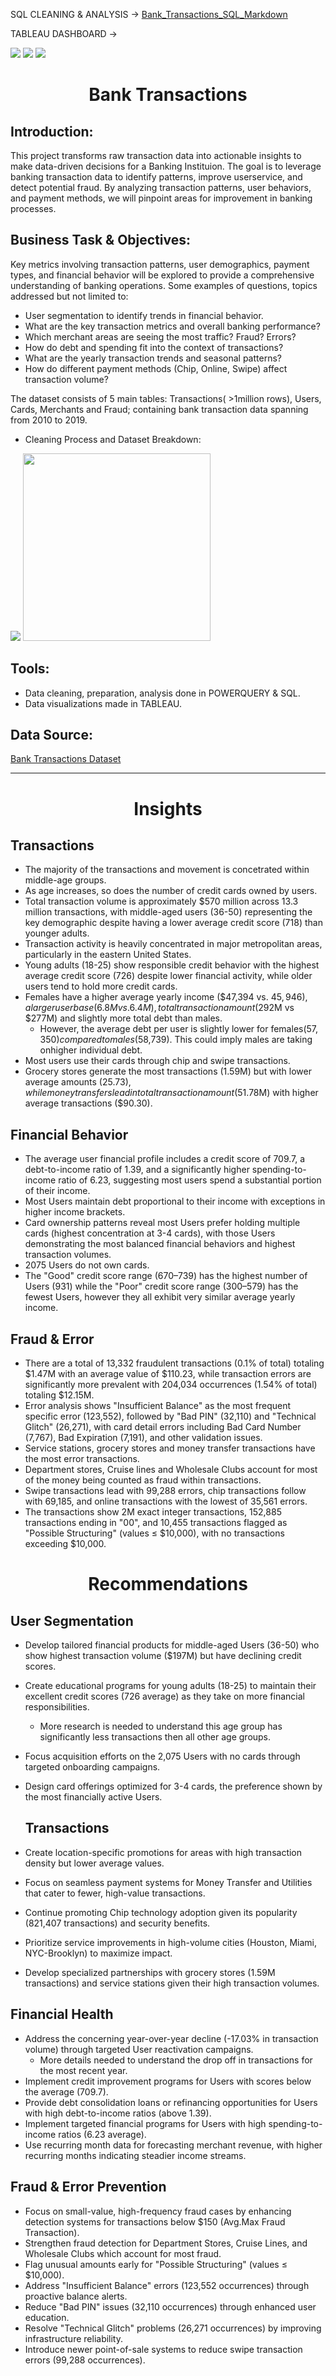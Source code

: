 SQL CLEANING & ANALYSIS -> [ Bank_Transactions_SQL_Markdown ](https://github.com/AndyeliSays/Bank-Transactions/blob/main/bank_transactions_sql_markdown.md)

TABLEAU DASHBOARD ->

<img src=https://github.com/AndyeliSays/Bank-Transactions/blob/main/assets/BankDashboard1.png>
<img src=https://github.com/AndyeliSays/Bank-Transactions/blob/main/assets/Bank_Dashboard2.png>
<img src=https://github.com/AndyeliSays/Bank-Transactions/blob/main/assets/BankDashboard3.png>

<h1 align="center">Bank Transactions </h1>

## Introduction:
  
This project transforms raw transaction data into actionable insights to make data-driven decisions for a Banking Instituion. The goal is to leverage banking transaction data to identify patterns, improve userservice, and detect potential fraud. By analyzing transaction patterns, user behaviors, and payment methods, we will pinpoint areas for improvement in banking processes.

## Business Task & Objectives: 
  
Key metrics involving transaction patterns, user demographics, payment types, and financial behavior will be explored to provide a comprehensive understanding of banking operations. Some examples of questions, topics addressed but not limited to:

- User segmentation to identify trends in financial behavior.
- What are the key transaction metrics and overall banking performance?
- Which merchant areas are seeing the most traffic? Fraud? Errors?
- How do debt and spending fit into the context of transactions?
- What are the yearly transaction trends and seasonal patterns?
- How do different payment methods (Chip, Online, Swipe) affect transaction volume?


The dataset consists of 5 main tables: Transactions( >1million rows), Users, Cards, Merchants and Fraud; containing bank transaction data spanning from  2010 to 2019.

- Cleaning Process and Dataset Breakdown:

<img src=https://github.com/AndyeliSays/Bank-Transactions/blob/main/assets/cleaning_process.png>

<img src=https://github.com/AndyeliSays/Bank-Transactions/blob/main/assets/dataconnections.png width=300>

## Tools:
- Data cleaning, preparation, analysis done in POWERQUERY & SQL.
- Data visualizations made in TABLEAU.

## Data Source: 
[Bank Transactions Dataset](https://www.kaggle.com/datasets/computingvictor/transactions-fraud-datasets/data)

---

<h1 align="center">Insights</h1>


## Transactions
- The majority of the transactions and movement is concetrated within middle-age groups.
- As age increases, so does the number of credit cards owned by users.
- Total transaction volume is approximately $570 million across 13.3 million transactions, with middle-aged users (36-50) representing the key demographic despite having a lower average credit score (718) than younger adults.
- Transaction activity is heavily concentrated in major metropolitan areas, particularly in the eastern United States.
- Young adults (18-25) show responsible credit behavior with the highest average credit score (726) despite lower financial activity, while older users tend to hold more credit cards.
- Females have a higher average yearly income ($47,394 vs. $45,946), a larger user base (6.8M vs. 6.4M), total transaction amount ($292M vs $277M) and slightly more total debt than males.
    - However, the average debt per user is slightly lower for females($57,350) compared to males ($58,739). This could imply males are taking onhigher individual debt.
- Most users use their cards through chip and swipe transactions.
- Grocery stores generate the most transactions (1.59M) but with lower average amounts ($25.73), while money transfers lead in total transaction amount ($51.78M) with higher average transactions ($90.30).

## Financial Behavior
- The average user financial profile includes a credit score of 709.7, a debt-to-income ratio of 1.39, and a significantly higher spending-to-income ratio of 6.23, suggesting most users spend a substantial portion of their income.
- Most Users maintain debt proportional to their income with exceptions in higher income brackets.
- Card ownership patterns reveal most Users prefer holding multiple cards (highest concentration at 3-4 cards), with those Users demonstrating the most balanced financial behaviors and highest transaction volumes.
- 2075 Users do not own cards.
- The "Good" credit score range (670–739) has the highest number of Users (931) while the "Poor" credit score range (300–579) has the fewest Users, however they all exhibit very similar average yearly income.

## Fraud & Error

- There are a total of 13,332 fraudulent transactions (0.1% of total) totaling $1.47M with an average value of $110.23, while transaction errors are significantly more prevalent with 204,034 occurrences (1.54% of total) totaling $12.15M.
- Error analysis shows "Insufficient Balance" as the most frequent specific error (123,552), followed by "Bad PIN" (32,110) and "Technical Glitch" (26,271), with card detail errors including Bad Card Number (7,767), Bad Expiration (7,191), and other validation issues.
- Service stations, grocery stores and money transfer transactions have the most error transactions.
- Department stores, Cruise lines and Wholesale Clubs account for most of the money being counted as fraud within transactions.
- Swipe transactions lead with 99,288 errors, chip transactions follow with 69,185, and online transactions with the lowest of 35,561 errors.
- The transactions show 2M exact integer transactions, 152,885 transactions ending in "00", and 10,455 transactions flagged as "Possible Structuring" (values ≤ $10,000), with no transactions exceeding $10,000.

<h1 align="center">Recommendations </h1>

## User Segmentation

- Develop tailored financial products for middle-aged Users (36-50) who show highest transaction volume ($197M) but have declining credit scores.
- Create educational programs for young adults (18-25) to maintain their excellent credit scores (726 average) as they take on more financial responsibilities.
  - More research is needed to understand this age group has significantly less transactions then all other age groups.
- Focus acquisition efforts on the 2,075 Users with no cards through targeted onboarding campaigns.
- Design card offerings optimized for 3-4 cards, the preference shown by the most financially active Users.

  ## Transactions
- Create location-specific promotions for areas with high transaction density but lower average values.
- Focus on seamless payment systems for Money Transfer and Utilities that cater to fewer, high-value transactions.
- Continue promoting Chip technology adoption given its popularity (821,407 transactions) and security benefits.
- Prioritize service improvements in high-volume cities (Houston, Miami, NYC-Brooklyn) to maximize impact.
- Develop specialized partnerships with grocery stores (1.59M transactions) and service stations given their high transaction volumes.
 
## Financial Health
- Address the concerning year-over-year decline (-17.03% in transaction volume) through targeted User reactivation campaigns.
  - More details needed to understand the drop off in transactions for the most recent year.
- Implement credit improvement programs for Users with scores below the average (709.7).
- Provide debt consolidation loans or refinancing opportunities for Users with high debt-to-income ratios (above 1.39).
- Implement targeted financial programs for Users with high spending-to-income ratios (6.23 average).
- Use recurring month data for forecasting merchant revenue, with higher recurring months indicating steadier income streams.

## Fraud & Error Prevention
- Focus on small-value, high-frequency fraud cases by enhancing detection systems for transactions below $150 (Avg.Max Fraud Transaction).
- Strengthen fraud detection for Department Stores, Cruise Lines, and Wholesale Clubs which account for most fraud.
- Flag unusual amounts early for "Possible Structuring" (values ≤ $10,000).
- Address "Insufficient Balance" errors (123,552 occurrences) through proactive balance alerts.
- Reduce "Bad PIN" issues (32,110 occurrences) through enhanced user education.
- Resolve "Technical Glitch" problems (26,271 occurrences) by improving infrastructure reliability.
- Introduce newer point-of-sale systems to reduce swipe transaction errors (99,288 occurrences).

 


  
